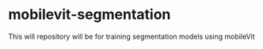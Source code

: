 # mobilevit-segmentation
This will repository will be for training segmentation models using mobileVit
